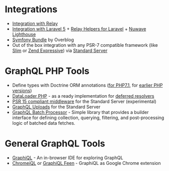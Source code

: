 # Integrations

* [Integration with Relay](https://github.com/ivome/graphql-relay-php)
* [Integration with Laravel 5](https://github.com/Folkloreatelier/laravel-graphql) + [Relay Helpers for Laravel](https://github.com/nuwave/laravel-graphql-relay) + [Nuwave Lighthouse](https://github.com/nuwave/lighthouse)
* [Symfony Bundle](https://github.com/overblog/GraphQLBundle) by Overblog
* Out of the box integration with any PSR-7 compatible framework (like [Slim](http://slimframework.com) or [Zend Expressive](http://zendframework.github.io/zend-expressive/)) via [Standard Server](executing-queries.md/#using-server)

# GraphQL PHP Tools

* Define types with Doctrine ORM annotations ([for PHP7.1](https://github.com/Ecodev/graphql-doctrine), for [earlier PHP versions](https://github.com/rahuljayaraman/doctrine-graphql))
* [DataLoader PHP](https://github.com/overblog/dataloader-php) - as a ready implementation for [deferred resolvers](data-fetching.md#solving-n1-problem)
* [PSR 15 compliant middleware](https://github.com/phps-cans/psr7-middleware-graphql) for the Standard Server (experimental)
* [GraphQL Uploads](https://github.com/Ecodev/graphql-upload) for the Standard Server
* [GraphQL Batch Processor](https://github.com/vasily-kartashov/graphql-batch-processing) - Simple library that provides a builder interface for defining collection, querying, filtering, and post-processing logic of batched data fetches. 

# General GraphQL Tools

* [GraphiQL](https://github.com/graphql/graphiql) - An in-browser IDE for exploring GraphQL
* [ChromeiQL](https://chrome.google.com/webstore/detail/chromeiql/fkkiamalmpiidkljmicmjfbieiclmeij)
  or [GraphiQL Feen](https://chrome.google.com/webstore/detail/graphiql-feen/mcbfdonlkfpbfdpimkjilhdneikhfklp) -
  GraphiQL as Google Chrome extension
